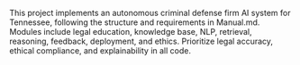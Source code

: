 <!-- Use this file to provide workspace-specific custom instructions to Copilot. For more details, visit https://code.visualstudio.com/docs/copilot/copilot-customization#_use-a-githubcopilotinstructionsmd-file -->

This project implements an autonomous criminal defense firm AI system for Tennessee, following the structure and requirements in Manual.md. Modules include legal education, knowledge base, NLP, retrieval, reasoning, feedback, deployment, and ethics. Prioritize legal accuracy, ethical compliance, and explainability in all code.
